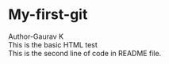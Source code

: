 # My-first-git
Author-Gaurav K
<br>
This is the basic HTML test
<br>
This is the second line of code in README file.

